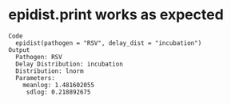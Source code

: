 # epidist.print works as expected

    Code
      epidist(pathogen = "RSV", delay_dist = "incubation")
    Output
      Pathogen: RSV
      Delay Distribution: incubation
      Distribution: lnorm
      Parameters:
        meanlog: 1.481602055
         sdlog: 0.218892675

